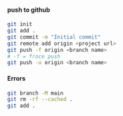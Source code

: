 
#### push to github
```bash
git init
git add .
git commit -m "Initial commit"
git remote add origin <project url>
git push -f origin <branch name>
# -f = froce push 
git push -u origin <branch name>
```

#### Errors
```bash
git branch -M main
git rm -rf --cached .
git add .
```